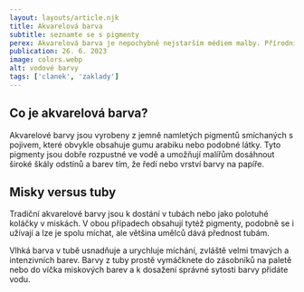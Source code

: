 ```yaml
---
layout: layouts/article.njk
title: Akvarelová barva
subtitle: seznamte se s pigmenty
perex: Akvarelová barva je nepochybně nejstarším médiem malby. Přírodní půdní pigmenty smíšené s vodou se používaly k vytváření hrubých, ale efektivních malovaných obrázků, které v některých případech vytrvaly po tisíce let. Půdní pigmenty se dodnes užívají, ale moderní chemie nechala vzniknout nesmírné škále spolehlivých syntetických a barevně stálých pigmentů, a proto je současní umělci přidali do své palety.
publication: 26. 6. 2023
image: colors.webp
alt: vodové barvy
tags: ['clanek', 'zaklady']
---
```


## Co je akvarelová barva?

Akvarelové barvy jsou vyrobeny z jemně namletých pigmentů smíchaných s pojivem, které obvykle obsahuje gumu arabiku nebo podobné látky. Tyto pigmenty jsou dobře rozpustné ve vodě a umožňují malířům dosáhnout široké škály odstínů a barev tím, že ředí nebo vrství barvy na papíře.

## Misky versus tuby

Tradiční akvarelové barvy jsou k dostání v tubách nebo jako polotuhé koláčky v miskách. V obou případech obsahují tytéž pigmenty, podobně se i užívají a lze je spolu míchat, ale většina umělců dává přednost tubám.

Vlhká barva v tubě usnadňuje a urychluje míchání, zvláště velmi tmavých a intenzivních barev. Barvy z tuby prostě vymáčknete do zásobníků na paletě nebo do víčka miskových barev a k dosažení správné sytosti barvy přidáte vodu.


